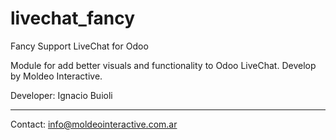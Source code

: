 # livechat_fancy
Fancy Support LiveChat for Odoo

Module for add better visuals and functionality to Odoo LiveChat. Develop by Moldeo Interactive.

Developer: Ignacio Buioli

---

Contact: info@moldeointeractive.com.ar
